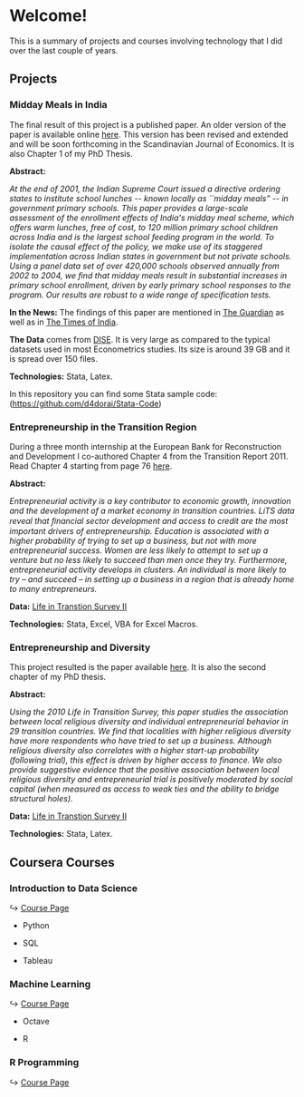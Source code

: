 # Welcome!
This is a summary of projects and courses involving technology that I did over the last couple of years.

## Projects

###  Midday Meals in India

The final result of this project is a published paper. An older version of the paper is available online [here](http://papers.ssrn.com/sol3/papers.cfm?abstract_id=1969396). This version has been revised and extended and will be soon forthcoming in the Scandinavian Journal of Economics. It is also Chapter 1 of my PhD Thesis.


**Abstract:**

_At the end of 2001, the Indian Supreme Court issued a directive ordering states to institute school lunches -- known locally as ``midday meals" -- in government primary schools. This paper provides a large-scale assessment of the enrollment effects of India's midday meal scheme, which offers warm lunches, free of cost, to 120 million primary school children across India and is the largest school feeding program in the world. To isolate the causal effect of the policy, we make use of its staggered implementation across Indian states in government but not private schools. Using a panel data set of over 420,000 schools observed annually from 2002 to 2004, we find that midday meals result in substantial increases in primary school enrollment, driven by early primary school responses to the program. Our results are robust to a wide range of specification tests._


**In the News:** The findings of this paper are mentioned in [The Guardian](http://www.theguardian.com/global-development/poverty-matters/2013/jul/19/indian-school-lunch-deaths-midday-meals) as well as in [The Times of India](http://epaper.timesofindia.com/Default/Scripting/ArticleWin.asp?From=Archive&Source=Page&Skin=TOINEW&BaseHref=CAP%2F2010%2F07%2F26&ViewMode=HTML&PageLabel=38&EntityId=Ar03801&AppName=1). 

**The Data** comes from [DISE](http://www.dise.in/). It is very large as compared to the typical datasets used in most Econometrics studies. Its size is around 39 GB and it is spread over 150 files.

**Technologies:**  Stata, Latex. 

In this repository you can find some Stata sample code: (https://github.com/d4dorai/Stata-Code)


### Entrepreneurship in the Transition Region

During a three month internship at the European Bank for Reconstruction and Development I co-authored Chapter 4 from the Transition Report 2011. Read Chapter 4 starting from page 76 [here](http://www.ebrd.com/downloads/research/transition/tr11.pdf).

**Abstract:**

_Entrepreneurial activity is a key contributor to economic growth, innovation and the 
development of a market economy in transition countries. LiTS data reveal that ﬁnancial sector development and access to credit are the most important drivers of entrepreneurship. Education is associated with a higher probability of trying  to set up a business, but not with more entrepreneurial success. Women are less likely to attempt to set up a venture but no less likely to succeed than men once they try. Furthermore, entrepreneurial activity develops in clusters. An individual is more likely to try – and succeed – in setting up a business in a region that is already home to many entrepreneurs._

**Data:** [Life in Transtion Survey II](http://www.ebrd.com/pages/research/publications/special/transitionII.shtml)

**Technologies:** Stata, Excel, VBA for Excel Macros.

### Entrepreneurship and Diversity

This project resulted is the paper available [here](http://papers.ssrn.com/sol3/papers.cfm?abstract_id=2272615). It is also the second chapter of my PhD thesis.

**Abstract:**

_Using the 2010 Life in Transition Survey, this paper studies the association between local religious diversity and individual entrepreneurial behavior in 29 transition countries. We find that localities with higher religious diversity have more respondents who have tried to set up a business. Although religious diversity also correlates with a higher start-up probability (following trial), this effect is driven by higher access to finance. We also provide suggestive evidence that the positive association between local religious diversity and entrepreneurial trial is positively moderated by social capital (when measured as access to weak ties and the ability to bridge structural holes)._

**Data:** [Life in Transtion Survey II](http://www.ebrd.com/pages/research/publications/special/transitionII.shtml)

**Technologies:** Stata, Latex.

## Coursera Courses

### Introduction to Data Science

&#8618; [Course Page](https://www.coursera.org/course/datasci)

* Python

* SQL

* Tableau

### Machine Learning

&#8618; [Course Page](https://www.coursera.org/course/ml)

* Octave

* R

### R Programming

&#8618; [Course Page](https://www.coursera.org/course/rprog)


